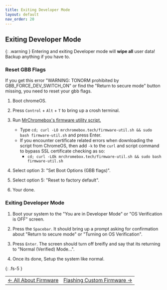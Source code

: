 ```yaml
---
title: Exiting Developer Mode
layout: default
nav_order: 20
---
```


## Exiting Developer Mode


{: .warning }
Entering and exiting Developer mode will **wipe all** user data!
Backup anything if you have to.

### Reset GBB Flags
If you get this error "WARNING: TONORM prohibited by GBB_FORCE_DEV_SWITCH_ON" or find the "Return to secure mode" button missing, you need to reset your gbb flags. 

1. Boot chromeOS.

2. Press `Control` + `Alt` + `T` to bring up a crosh terminal.

3. Run [MrChromebox's firmware utility script.](https://mrchromebox.tech/#fwscript)
    * Type `cd; curl -LO mrchromebox.tech/firmware-util.sh && sudo bash firmware-util.sh` and press Enter.
    * If you encounter certificate related errors when downloading the script from ChromeOS, then add `-k` to the `curl` and script command to bypass SSL certificate checking as so:
        * `cd; curl -LOk mrchromebox.tech/firmware-util.sh && sudo bash firmware-util.sh` 

4. Select option 3: "Set Boot Options (GBB flags)".

5. Select option 5: "Reset to factory default".

6. Your done.


### Exiting Developer Mode

1. Boot your system to the "You are in Developer Mode" or "OS Verification is OFF" screen.

2. Press the `Spacebar`. It should bring up a prompt asking for confirmation about "Return to secure mode" or "Turning on OS Verification".

3. Press `Enter`. The screen should turn off breifly and say that its returning to "Normal (Verified) Mode...".

4. Once its done, Setup the system like normal.

{: .fs-5 }

<table>
<tr>
<td class="navtable-l">
<a href="allaboutfirmware.html">← All About Firmware</a> 
</td>
<td class="navtable-r">
<a href="firmware.html">Flashing Custom Firmware →</a> 
</td>
</tr>
</table>
